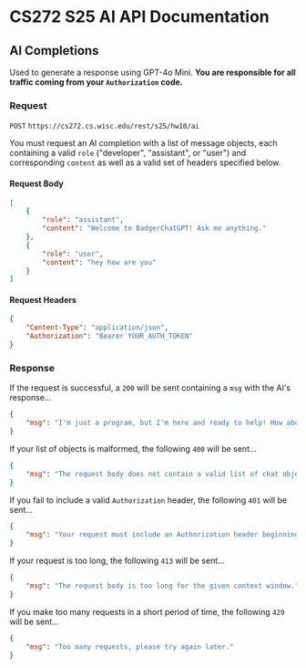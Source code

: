 # CS272 S25 AI API Documentation

## AI Completions

Used to generate a response using GPT-4o Mini. **You are responsible for all traffic coming from your `Authorization` code.**

### Request 

`POST` `https://cs272.cs.wisc.edu/rest/s25/hw10/ai`

You must request an AI completion with a list of message objects, each containing a valid `role` ("developer", "assistant", or "user") and corresponding `content` as well as a valid set of headers specified below.


#### Request Body
```json
[
    {
        "role": "assistant",
        "content": "Welcome to BadgerChatGPT! Ask me anything."
    },
    {
        "role": "user",
        "content": "hey how are you"
    }
]
```

#### Request Headers
```json
{
    "Content-Type": "application/json",
    "Authorization": "Bearer YOUR_AUTH_TOKEN"
}
```

### Response


If the request is successful, a `200` will be sent containing a `msg` with the AI's response...
```json
{
    "msg": "I'm just a program, but I'm here and ready to help! How about you? What’s on your mind?"
}
```

If your list of objects is malformed, the following `400` will be sent...

```json
{
    "msg": "The request body does not contain a valid list of chat objects."
}
```

If you fail to include a valid `Authorization` header, the following `401` will be sent...

```json
{
    "msg": "Your request must include an Authorization header beginning with Bearer!"
}
```

If your request is too long, the following `413` will be sent...

```json
{
	"msg": "The request body is too long for the given context window."
}
```

If you make too many requests in a short period of time, the following `429` will be sent...

```json
{
	"msg": "Too many requests, please try again later."
}
```
